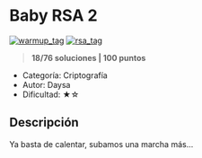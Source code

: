 # Baby RSA 2

[![warmup_tag](https://img.shields.io/:Warmup-0000000.svg?labelColor=000000&color=000000)]() [![rsa_tag](https://img.shields.io/:RSA-0000000.svg?labelColor=000000&color=000000)]()

> **18/76 soluciones | 100 puntos**

* Categoría: Criptografía
* Autor: Daysa
* Dificultad: ★☆

## Descripción

Ya basta de calentar, subamos una marcha más...